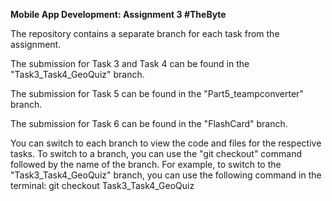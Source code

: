 **Mobile App Development: Assignment 3 #TheByte**

The repository contains a separate branch for each task from the assignment.

The submission for Task 3 and Task 4 can be found in the "Task3_Task4_GeoQuiz" branch.

The submission for Task 5 can be found in the "Part5_teampconverter" branch.

The submission for Task 6 can be found in the "FlashCard" branch.

You can switch to each branch to view the code and files for the respective tasks. To switch to a branch, you can use the "git checkout" command followed by the name of the branch. For example, to switch to the "Task3_Task4_GeoQuiz" branch, you can use the following command in the terminal: git checkout Task3_Task4_GeoQuiz
